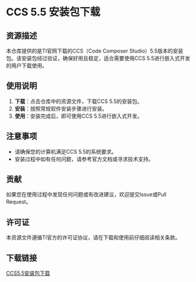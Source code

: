 # CCS 5.5 安装包下载

## 资源描述

本仓库提供的是TI官网下载的CCS（Code Composer Studio）5.5版本的安装包。该安装包经过验证，确保好用且稳定，适合需要使用CCS 5.5进行嵌入式开发的用户下载使用。

## 使用说明

1. **下载**：点击仓库中的资源文件，下载CCS 5.5的安装包。
2. **安装**：按照常规软件安装步骤进行安装。
3. **使用**：安装完成后，即可使用CCS 5.5进行嵌入式开发。

## 注意事项

- 请确保您的计算机满足CCS 5.5的系统要求。
- 安装过程中如有任何问题，请参考官方文档或寻求技术支持。

## 贡献

如果您在使用过程中发现任何问题或有改进建议，欢迎提交Issue或Pull Request。

## 许可证

本资源文件遵循TI官方的许可证协议，请在下载和使用前仔细阅读相关条款。

## 下载链接

[CCS5.5安装包下载](https://pan.quark.cn/s/a195192b4807)